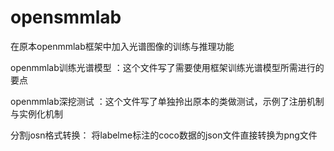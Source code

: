 # opensmmlab

在原本openmmlab框架中加入光谱图像的训练与推理功能

openmmlab训练光谱模型 ：这个文件写了需要使用框架训练光谱模型所需进行的要点

openmmlab深挖测试 ：这个文件写了单独拎出原本的类做测试，示例了注册机制与实例化机制

分割josn格式转换： 将labelme标注的coco数据的json文件直接转换为png文件
